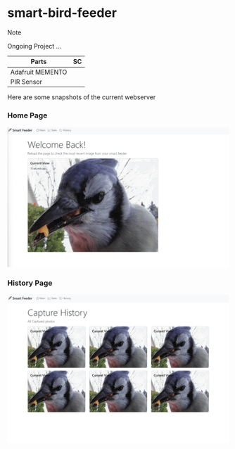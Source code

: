 # smart-bird-feeder
> [!NOTE]  
> Ongoing Project ...

| Parts | SC |
| ----- | ---- |
|Adafruit MEMENTO|       |
|   PIR Sensor      |       |

Here are some snapshots of the current webserver

### Home Page
![Home Page](/zreadme/Screenshot%202024-10-20%20001534.png)

### History Page
![History page](/zreadme/Screenshot%202024-10-20%20001619.png)
